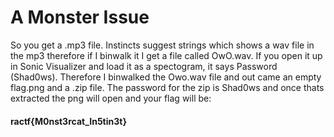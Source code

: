 # A Monster Issue

So you get a .mp3 file. Instincts suggest strings which shows a wav file in the mp3 therefore if I binwalk it I get a file called OwO.wav. If you open it up in Sonic Visualizer and load it as a spectogram, it says Password (Shad0ws). Therefore I binwalked the Owo.wav file and out came an empty flag.png and a .zip file. The password for the zip is Shad0ws and once thats extracted the png will open and your flag will be:
  
#### ractf{M0nst3rcat_In5tin3t}
